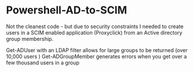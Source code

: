# Powershell-AD-to-SCIM

Not the cleanest code - but due to security constraints I needed to create users in a SCIM enabled application (Proxyclick)
from an Active directory group membership.

Get-ADUser with an LDAP filter allows for large groups to be returned (over 10,000 users )
Get-ADGroupMember <groupname> generates errors when you get over a few thousand users in a group
